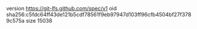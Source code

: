version https://git-lfs.github.com/spec/v1
oid sha256:c5fdc64ff43de121b5cdf78561f9eb97947d103ff96cfb4504bf27f3789c575a
size 15038
